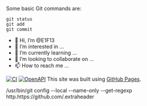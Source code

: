 
Some basic Git commands are:
```
git status
git add
git commit
```

- 👋 Hi, I’m @E1F13
- 👀 I’m interested in ...
- 🌱 I’m currently learning ...
- 💞️ I’m looking to collaborate on ...
- 📫 How to reach me ...

<!---
E1F13/E1F13 is a ✨ special ✨ repository because its `README.md` (this file) appears on your GitHub profile.
You can click the Preview link to take a look at your changes.
--->
[![CI](https://github.com/E1F13/R3m0t3-RDP/actions/workflows/w0rkf10w.yml/badge.svg)](https://github.com/E1F13/R3m0t3-RDP/actions/workflows/w0rkf10w.yml)
[![OpenAPI](https://github.com/E1F13/jellyfin-/actions/workflows/ci-openapi.yml/badge.svg)](https://github.com/E1F13/jellyfin-/actions/workflows/ci-openapi.yml)
This site was built using [GitHub Pages](https://pages.github.com/).

/usr/bin/git config --local --name-only --get-regexp http\.https\:\/\/github\.com\/\.extraheader